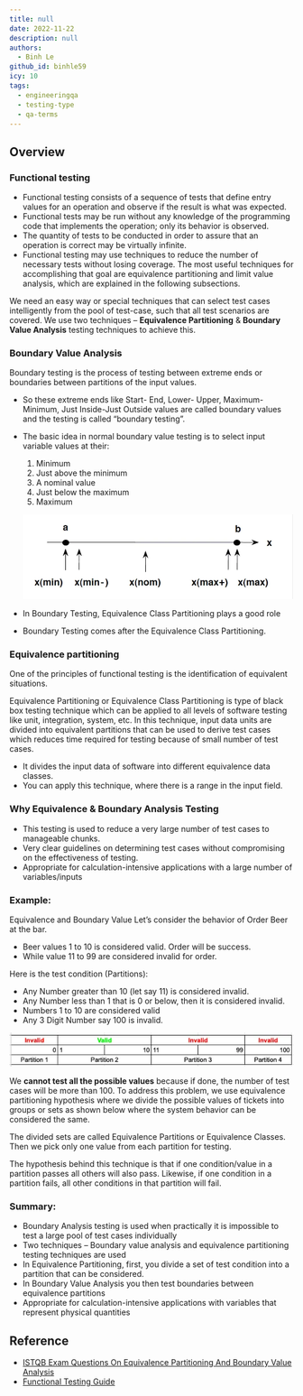 ```yaml
---
title: null
date: 2022-11-22
description: null
authors:
  - Binh Le
github_id: binhle59
icy: 10
tags:
  - engineeringqa
  - testing-type
  - qa-terms
---
```


## Overview
### Functional testing
- Functional testing consists of a sequence of tests that define entry values for an operation and observe if the result is what was expected.
- Functional tests may be run without any knowledge of the programming code that implements the operation; only its behavior is observed.
- The quantity of tests to be conducted in order to assure that an operation is correct may be virtually infinite.
- Functional testing may use techniques to reduce the number of necessary tests without losing coverage. The most useful techniques for accomplishing that goal are equivalence partitioning and limit value analysis, which are explained in the following subsections.

We need an easy way or special techniques that can select test cases intelligently from the pool of test-case, such that all test scenarios are covered. We use two techniques – **Equivalence Partitioning** & **Boundary Value Analysis** testing techniques to achieve this.

### Boundary Value Analysis
Boundary testing is the process of testing between extreme ends or boundaries between partitions of the input values.

- So these extreme ends like Start- End, Lower- Upper, Maximum-Minimum, Just Inside-Just Outside values are called boundary values and the testing is called “boundary testing”.
- The basic idea in normal boundary value testing is to select input variable values at their:
  1. Minimum
  2. Just above the minimum
  3. A nominal value
  4. Just below the maximum
  5. Maximum

  ![](assets/boundary-and-equivalence-partitioning-testing_boundary-testing.webp)
- In Boundary Testing, Equivalence Class Partitioning plays a good role
- Boundary Testing comes after the Equivalence Class Partitioning.

### Equivalence partitioning
One of the principles of functional testing is the identification of equivalent situations.

Equivalence Partitioning or Equivalence Class Partitioning is type of black box testing technique which can be applied to all levels of software testing like unit, integration, system, etc. In this technique, input data units are divided into equivalent partitions that can be used to derive test cases which reduces time required for testing because of small number of test cases.

- It divides the input data of software into different equivalence data classes.
- You can apply this technique, where there is a range in the input field.

### Why Equivalence & Boundary Analysis Testing
- This testing is used to reduce a very large number of test cases to manageable chunks.
- Very clear guidelines on determining test cases without compromising on the effectiveness of testing.
- Appropriate for calculation-intensive applications with a large number of variables/inputs

### Example:
Equivalence and Boundary Value
Let’s consider the behavior of Order Beer at the bar.
- Beer values 1 to 10 is considered valid. Order will be success.
- While value 11 to 99 are considered invalid for order.

Here is the test condition (Partitions):
- Any Number greater than 10 (let say 11) is considered invalid.
- Any Number less than 1 that is 0 or below, then it is considered invalid.
- Numbers 1 to 10 are considered valid
- Any 3 Digit Number say 100 is invalid.

![](assets/boundary-and-equivalence-partitioning-testing_partition.webp)

We **cannot test all the possible values** because if done, the number of test cases will be more than 100. To address this problem, we use equivalence partitioning hypothesis where we divide the possible values of tickets into groups or sets as shown below where the system behavior can be considered the same.

The divided sets are called Equivalence Partitions or Equivalence Classes. Then we pick only one value from each partition for testing.

The hypothesis behind this technique is that if one condition/value in a partition passes all others will also pass. Likewise, if one condition in a partition fails, all other conditions in that partition will fail.

### Summary:
- Boundary Analysis testing is used when practically it is impossible to test a large pool of test cases individually
- Two techniques – Boundary value analysis and equivalence partitioning testing techniques are used
- In Equivalence Partitioning, first, you divide a set of test condition into a partition that can be considered.
- In Boundary Value Analysis you then test boundaries between equivalence partitions
- Appropriate for calculation-intensive applications with variables that represent physical quantities

## Reference
- [ISTQB Exam Questions On Equivalence Partitioning And Boundary Value Analysis](https://www.softwaretestinghelp.com/istqb-exam-questions-equivalence-partitioning-boundary-value-analysis/)
- [Functional Testing Guide](https://www.softwaretestinghelp.com/guide-to-functional-testing/)

